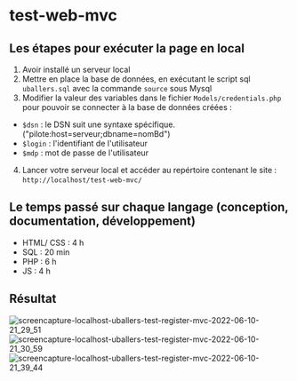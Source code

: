 # test-web-mvc

## Les étapes pour exécuter la page en local 

1. Avoir installé un serveur local
2. Mettre en place la base de données, en exécutant le script sql `uballers.sql` avec la commande `source` sous Mysql
3. Modifier la valeur des variables dans le fichier `Models/credentials.php` pour pouvoir se connecter à la base de données créées :
- `$dsn` : le DSN suit une syntaxe spécifique. ("pilote:host=serveur;dbname=nomBd") 
- `$login` : l'identifiant de l'utilisateur
- `$mdp` : mot de passe de l'utilisateur
4. Lancer votre serveur local et accéder au repértoire contenant le site : `http://localhost/test-web-mvc/`

## Le temps passé sur chaque langage (conception, documentation, développement)

- HTML/ CSS : 4 h
- SQL : 20 min
- PHP : 6 h
- JS : 4 h

## Résultat


![screencapture-localhost-uballers-test-register-mvc-2022-06-10-21_29_51](https://user-images.githubusercontent.com/65168751/173136899-88516a0f-38cd-43fc-a6e0-a45ba1b00a94.png)
![screencapture-localhost-uballers-test-register-mvc-2022-06-10-21_30_59](https://user-images.githubusercontent.com/65168751/173137035-18b961ce-b008-48a5-bef7-ecb445c4b94a.png)
![screencapture-localhost-uballers-test-register-mvc-2022-06-10-21_39_44](https://user-images.githubusercontent.com/65168751/173138539-a5fd0291-46de-481d-bbd4-357dbc04bba6.png)
